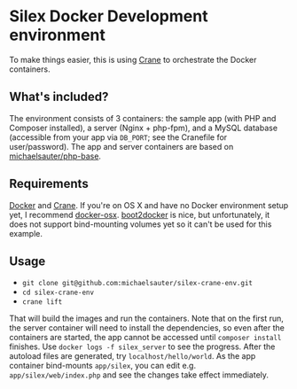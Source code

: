 # Silex Docker Development environment
To make things easier, this is using [Crane](https://github.com/michaelsauter/crane) to orchestrate the Docker containers.

## What's included?
The environment consists of 3 containers: the sample app (with PHP and Composer installed), a server (Nginx + php-fpm), and a MySQL database (accessible from your app via `DB_PORT`; see the Cranefile for user/password). The app and server containers are based on [michaelsauter/php-base](https://index.docker.io/u/michaelsauter/php-base/).

## Requirements
[Docker](https://github.com/dotcloud/docker) and [Crane](https://github.com/michaelsauter/crane). If you're on OS X and have no Docker environment setup yet, I recommend [docker-osx](https://github.com/noplay/docker-osx). [boot2docker](https://github.com/boot2docker/boot2docker) is nice, but unfortunately, it does not support bind-mounting volumes yet so it can't be used for this example.

## Usage
* `git clone git@github.com:michaelsauter/silex-crane-env.git`
* `cd silex-crane-env`
* `crane lift`

That will build the images and run the containers. Note that on the first run, the server container will need to install the dependencies, so even after the containers are started, the app cannot be accessed until `composer install` finishes. Use `docker logs -f silex_server` to see the progress. After the autoload files are generated, try `localhost/hello/world`. As the app container bind-mounts `app/silex`, you can edit e.g. `app/silex/web/index.php` and see the changes take effect immediately.